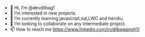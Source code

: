 - 👋 Hi, I’m @devdilbag1
- 👀 I’m interested in new projects.
- 🌱 I’m currently learning javascript,sql,LWC and heroku.
- 💞️ I’m looking to collaborate on any intermediate project.
- 📫 How to reach me https://www.linkedin.com/in/dilbagsingh1/

<!---
devdilbag1/devdilbag1 is a ✨ special ✨ repository because its `README.md` (this file) appears on your GitHub profile.
You can click the Preview link to take a look at your changes.
--->
